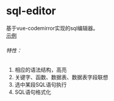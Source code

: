 # sql-editor
基于vue-codemirror实现的sql编辑器。<br/>
[示例](https://spring-min.github.io/sql-editor/dist/index.html)

###### 特性：
1. 相应的语法结构，高亮
2. 关键字、函数、数据表、数据表字段联想
3. 选中某段SQL语句执行
4. SQL语句格式化
